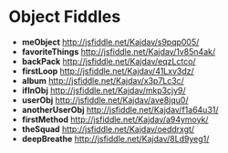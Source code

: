 Object Fiddles
==============
* **meObject** http://jsfiddle.net/Kajdav/s9pqp005/
* **favoriteThings** http://jsfiddle.net/Kajdav/1v85n4ak/
* **backPack** http://jsfiddle.net/Kajdav/eqzLctco/
* **firstLoop** http://jsfiddle.net/Kajdav/41Lxv3dz/
* **album** http://jsfiddle.net/Kajdav/x3p7Lc3c/
* **ifInObj** http://jsfiddle.net/Kajdav/mkp3cjy9/
* **userObj** http://jsfiddle.net/Kajdav/ave8jqu0/
* **anotherUserObj** http://jsfiddle.net/Kajdav/f1a64u31/
* **firstMethod** http://jsfiddle.net/Kajdav/a94ymoyk/
* **theSquad** http://jsfiddle.net/Kajdav/oeddrxgt/
* **deepBreathe** http://jsfiddle.net/Kajdav/8Ld9yeg1/